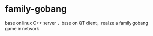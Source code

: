 # family-gobang
base on linux C++ server ，base on QT client，realize a family gobang game in network
